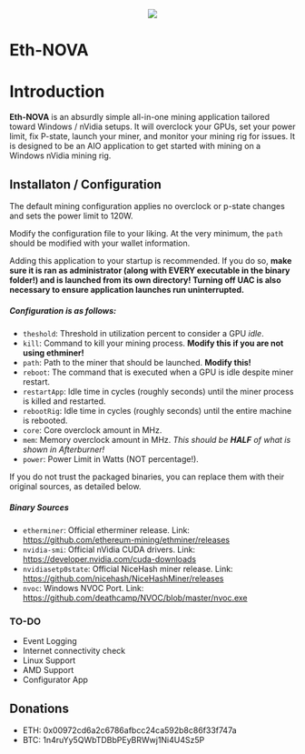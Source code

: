 <p align="center">
<img src="http://i.imgur.com/TMlyY2s.png">
</p>

Eth-NOVA
=

Introduction
==

**Eth-NOVA** is an absurdly simple all-in-one mining application tailored toward Windows / nVidia setups. It will overclock your GPUs, set your power limit, fix P-state, launch your miner, and monitor your mining rig for issues. It is designed to be an AIO application to get started with mining on a Windows nVidia mining rig.

## Installaton / Configuration ##

The default mining configuration applies no overclock or p-state changes and sets the power limit to 120W.

Modify the configuration file to your liking. At the very minimum, the `path` should be modified with your wallet information. 

Adding this application to your startup is recommended. If you do so, **make sure it is ran as administrator (along with EVERY executable in the binary folder!) and is launched from its own directory! Turning off UAC is also necessary to ensure application launches run uninterrupted.**

##### Configuration is as follows: #####
- `theshold`: Threshold in utilization percent to consider a GPU *idle*.
- `kill`: Command to kill your mining process. **Modify this if you are not using ethminer!**
- `path`: Path to the miner that should be launched. **Modify this!**
- `reboot`: The command that is executed when a GPU is idle despite miner restart.
- `restartApp`: Idle time in cycles (roughly seconds) until the miner process is killed and restarted.
- `rebootRig`: Idle time in cycles (roughly seconds) until the entire machine is rebooted.
- `core`: Core overclock amount in MHz.
- `mem`: Memory overclock amount in MHz. *This should be **HALF** of what is shown in Afterburner!*
- `power`: Power Limit in Watts (NOT percentage!).

If you do not trust the packaged binaries, you can replace them with their original sources, as detailed below.

##### Binary Sources #####
- `etherminer`: Official etherminer release. Link: https://github.com/ethereum-mining/ethminer/releases
- `nvidia-smi`: Official nVidia CUDA drivers. Link: https://developer.nvidia.com/cuda-downloads
- `nvidiasetp0state`: Official NiceHash miner release. Link: https://github.com/nicehash/NiceHashMiner/releases
- `nvoc`: Windows NVOC Port. Link: https://github.com/deathcamp/NVOC/blob/master/nvoc.exe

### TO-DO ###
- Event Logging
- Internet connectivity check
- Linux Support
- AMD Support
- Configurator App

## Donations ##
- ETH: 0x00972cd6a2c6786afbcc24ca592b8c86f33f747a 
- BTC: 1n4ruYy5QWbTDBbPEyBRWwj1Ni4U4Sz5P
